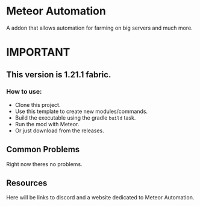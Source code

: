 # Meteor Automation

A addon that allows automation for farming on big servers and much more.

# IMPORTANT
## This version is 1.21.1 fabric.</h2>

### How to use:  
- Clone this project.
- Use this template to create new modules/commands.
- Build the executable using the gradle `build` task.
- Run the mod with Meteor.
- Or just download from the releases.

## Common Problems
Right now theres no problems.

## Resources
Here will be links to discord and a website dedicated to Meteor Automation.
